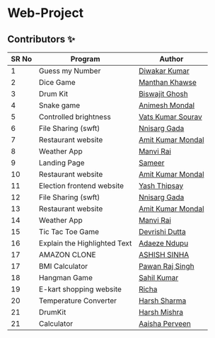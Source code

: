 # Web-Project

## Contributors ✨

SR No   | Program | Author  
--- | --- | ---
1 | Guess my Number | [Diwakar Kumar](https://github.com/diwakar1593)
2 | Dice Game | [Manthan Khawse](https://github.com/manthankhawse)
3 | Drum Kit | [Biswajit Ghosh](https://github.com/biswajit150803)
4 | Snake game | [Animesh Mondal](https://github.com/animeshMondal-crypto)
5 | Controlled brightness |[Vats Kumar Sourav](https://github.com/Vatss9)
6 | File Sharing (swft) | [Nnisarg Gada](https://github.com/nnisarggada)
7 | Restaurant website | [Amit Kumar Mondal](https://github.com/Amit5620)
8 | Weather App | [Manvi Rai](https://github.com/manvi-rai)
9 | Landing Page | [Sameer](https://github.com/xvisierra)
10 | Restaurant website | [Amit Kumar Mondal](https://github.com/Amit5620)
11 | Election frontend website | [Yash Thipsay](https://github.com/yashthipsay)
12 | File Sharing (swft) | [Nnisarg Gada](https://github.com/nnisarggada)
13 | Restaurant website | [Amit Kumar Mondal](https://github.com/Amit5620)
14 | Weather App | [Manvi Rai](https://github.com/manvi-rai)
15 | Tic Tac Toe Game | [Devrishi Dutta](https://github.com/Devrishi-Dutta)
16 | Explain the Highlighted Text | [Adaeze Ndupu](https://github.com/vermilion4)
17|AMAZON CLONE | [ASHISH SINHA](https://github.com/ashishbuster)
17 | BMI Calculator | [Pawan Raj Singh](https://github.com/pawanrajsingh2088)
18 | Hangman Game | [Sahil Kumar](https://github.com/SahilKumarIN)
19 | E-kart shopping website | [Richa](https://github.com/Richachoudhary853)
20 | Temperature Converter |[Harsh Sharma](https://github.com/HarshSharmaIN)
21 | DrumKit |[Harsh Mishra](https://github.com/harshmishra19)
21 | Calculator  | [Aaisha Perveen](https://github.com/aaisha26)
